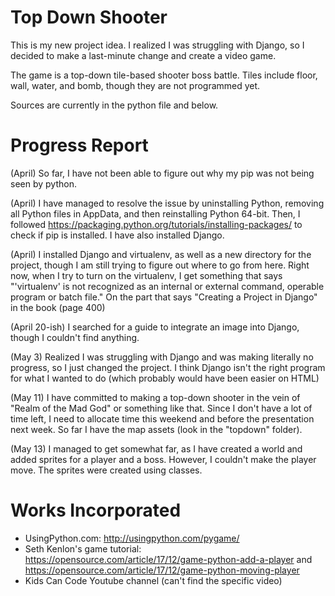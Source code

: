 # Top Down Shooter

This is my new project idea. I realized I was struggling with Django, so I decided to make a last-minute change and create a video game.

The game is a top-down tile-based shooter boss battle. Tiles include floor, wall, water, and bomb, though they are not programmed yet.

Sources are currently in the python file and below.

# Progress Report

(April) So far, I have not been able to figure out why my pip was not being seen by python.

(April) I have managed to resolve the issue by uninstalling Python, removing all Python files in AppData, and then reinstalling Python 64-bit. Then, I followed https://packaging.python.org/tutorials/installing-packages/ to check if pip is installed. I have also installed Django.

(April) I installed Django and virtualenv, as well as a new directory for the project, though I am still trying to figure out where to go from here. Right now, when I try to turn on the virtualenv, I get something that says "'virtualenv' is not recognized as an internal or external command, operable program or batch file." On the part that says "Creating a Project in Django" in the book (page 400)

(April 20-ish) I searched for a guide to integrate an image into Django, though I couldn't find anything.

(May 3) Realized I was struggling with Django and was making literally no progress, so I just changed the project. I think Django isn't the right program for what I wanted to do (which probably would have been easier on HTML)

(May 11) I have committed to making a top-down shooter in the vein of "Realm of the Mad God" or something like that. Since I don't have a lot of time left, I need to allocate time this weekend and before the presentation next week. So far I have the map assets (look in the "topdown" folder).

(May 13) I managed to get somewhat far, as I have created a world and added sprites for a player and a boss. However, I couldn't make the player move. The sprites were created using classes.

# Works Incorporated
- UsingPython.com: http://usingpython.com/pygame/
- Seth Kenlon's game tutorial: https://opensource.com/article/17/12/game-python-add-a-player and https://opensource.com/article/17/12/game-python-moving-player
- Kids Can Code Youtube channel (can't find the specific video)
